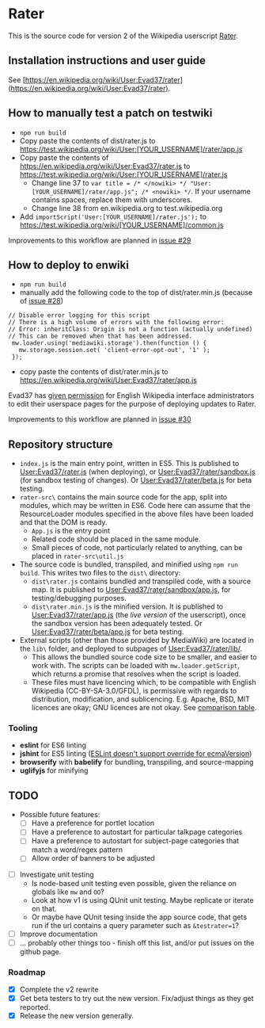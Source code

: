 # Rater
This is the source code for version 2 of the Wikipedia userscript [Rater](https://en.wikipedia.org/wiki/User:Evad37/rater).

## Installation instructions and user guide
See [https://en.wikipedia.org/wiki/User:Evad37/rater](https://en.wikipedia.org/wiki/User:Evad37/rater).

## How to manually test a patch on testwiki
* `npm run build`
* Copy paste the contents of dist/rater.js to https://test.wikipedia.org/wiki/User:[YOUR_USERNAME]/rater/app.js
* Copy paste the contents of https://en.wikipedia.org/wiki/User:Evad37/rater.js to https://test.wikipedia.org/wiki/User:[YOUR_USERNAME]/rater.js
   * Change line 37 to `var title = /* </nowiki> */ "User:[YOUR_USERNAME]/rater/app.js"; /* <nowiki> */`. If your username contains spaces, replace them with underscores.
   * Change line 38 from en.wikipedia.org to test.wikipedia.org
* Add `importScript('User:[YOUR_USERNAME]/rater.js');` to https://test.wikipedia.org/wiki/[YOUR_USERNAME]/common.js

Improvements to this workflow are planned in [issue #29](https://github.com/wikimedia-gadgets/rater/issues/29)

## How to deploy to enwiki
* `npm run build`
* manually add the following code to the top of dist/rater.min.js (because of [issue #28](https://github.com/wikimedia-gadgets/rater/issues/28))
```
// Disable error logging for this script
// There is a high volume of errors with the following error:
// Error: inheritClass: Origin is not a function (actually undefined)
// This can be removed when that has been addressed.
 mw.loader.using('mediawiki.storage').then(function () {
   mw.storage.session.set( 'client-error-opt-out', '1' );
 });

```
* copy paste the contents of dist/rater.min.js to https://en.wikipedia.org/wiki/User:Evad37/rater/app.js


Evad37 has [given permission](https://en.wikipedia.org/w/index.php?title=User_talk:Evad37&diff=prev&oldid=1311616009) for English Wikipedia interface administrators to edit their userspace pages for the purpose of deploying updates to Rater.

Improvements to this workflow are planned in [issue #30](https://github.com/wikimedia-gadgets/rater/issues/30)

## Repository structure
- `index.js` is the main entry point, written in ES5. This is published to [User:Evad37/rater.js](https://en.wikipedia.org/wiki/User:Evad37/rater.js) (when deploying), or  [User:Evad37/rater/sandbox.js](https://en.wikipedia.org/wiki/User:Evad37/rater/sandbox.js) (for sandbox testing of changes). Or [User:Evad37/rater/beta.js](https://en.wikipedia.org/wiki/User:Evad37/rater/beta.js) for beta testing.
- `rater-src\` contains the main source code for the app, split into modules, which may be written in ES6. Code here can assume that the ResourceLoader modules specified in the above files have been loaded and that the DOM is ready.
   - `App.js` is the entry point
   - Related code should be placed in the same module.
   - Small pieces of code, not particularly related to anything, can be placed in `rater-src\util.js`
- The source code is bundled, transpiled, and minified using `npm run build`. This writes two files to the `dist\` directory:
   - `dist\rater.js` contains bundled and transpiled code, with a source map. It is published to [User:Evad37/rater/sandbox/app.js](https://en.wikipedia.org/wiki/User:Evad37/rater/sandbox/app.js), for testing/debugging purposes.
   - `dist\rater.min.js` is the minified version.  It is published to [User:Evad37/rater/app.js](https://en.wikipedia.org/wiki/User:Evad37/rater/app.js)  (the *live version* of the userscript), once the sandbox version has been adequately tested. Or [User:Evad37/rater/beta/app.js](https://en.wikipedia.org/wiki/User:Evad37/rater/beta/app.js) for beta testing.
- External scripts (other than those provided by MediaWiki) are located in the `lib\` folder, and deployed to subpages of [User:Evad37/rater/lib/](https://en.wikipedia.org/wiki/Special:PrefixIndex?prefix=User%3AEvad37%2Frater%2Flib%2F).
   - This allows the bundled source code size to be smaller, and easier to work with. The scripts can be loaded with `mw.loader.getScript`, which returns a promise that resolves when the script is loaded.
   - These files must have licencing which, to be compatible with English Wikipedia (CC-BY-SA-3.0/GFDL), is permissive with regards to distribution, modification, and sublicencing. E.g. Apache, BSD, MIT licences are okay; GNU licences are not okay. See [comparison table](https://en.wikipedia.org/wiki/Comparison_of_free_and_open-source_software_licenses).

### Tooling
- **eslint** for ES6 linting
- **jshint** for ES5 linting ([ESLint doesn't support override for ecmaVersion](https://github.com/sindresorhus/eslint-config-xo/issues/16#issuecomment-190302577))
- **browserify** with **babelify** for bundling, transpiling, and source-mapping
- **uglifyjs** for minifying

## TODO
 - Possible future features:
    - [ ] Have a preference for portlet location
    - [ ] Have a preference to autostart for particular talkpage categories
    - [ ] Have a preference to autostart for subject-page categories that match a word/regex pattern
    - [ ] Allow order of banners to be adjusted
 - [ ] Investigate unit testing
    - Is node-based unit testing even possible, given the reliance on globals like `mw` and `OO`?
    - Look at how v1 is using QUnit unit testing. Maybe replicate or iterate on that.
    - Or maybe have QUnit tesing inside the app source code, that gets run if the url contains a query parameter such as `&testrater=1`?
- [ ] Improve documentation
- [ ] ... probably other things too - finish off this list, and/or put issues on the github page.

### Roadmap
- [X] Complete the v2 rewrite
- [X] Get beta testers to try out the new version. Fix/adjust things as they get reported.
- [X] Release the new version generally.